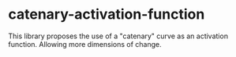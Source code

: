 # catenary-activation-function
This library proposes the use of a "catenary" curve as an activation function. Allowing more dimensions of change.
